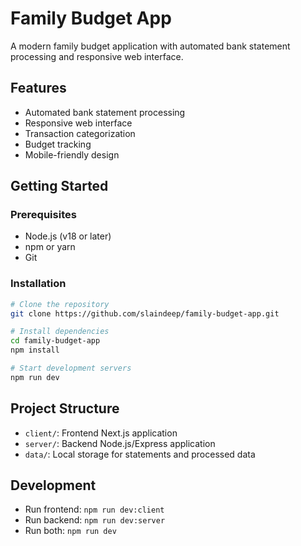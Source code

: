 # Family Budget App

A modern family budget application with automated bank statement processing and responsive web interface.

## Features

- Automated bank statement processing
- Responsive web interface
- Transaction categorization
- Budget tracking
- Mobile-friendly design

## Getting Started

### Prerequisites

- Node.js (v18 or later)
- npm or yarn
- Git

### Installation

```bash
# Clone the repository
git clone https://github.com/slaindeep/family-budget-app.git

# Install dependencies
cd family-budget-app
npm install

# Start development servers
npm run dev
```

## Project Structure

- `client/`: Frontend Next.js application
- `server/`: Backend Node.js/Express application
- `data/`: Local storage for statements and processed data

## Development

- Run frontend: `npm run dev:client`
- Run backend: `npm run dev:server`
- Run both: `npm run dev`